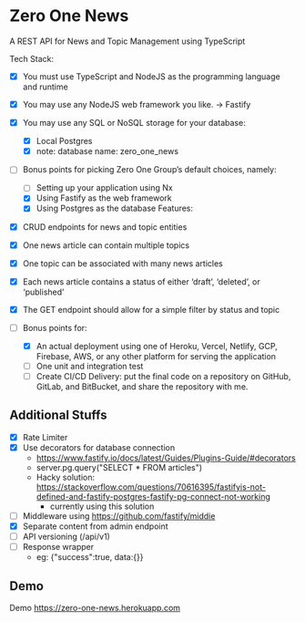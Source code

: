 # Zero One News

A REST API for News and Topic Management using TypeScript

Tech Stack:

- [x] You must use TypeScript and NodeJS as the programming language and runtime
- [x] You may use any NodeJS web framework you like. -> Fastify

- [x] You may use any SQL or NoSQL storage for your database:

  - [x] Local Postgres
  - [x] note: database name: zero_one_news

- [ ] Bonus points for picking Zero One Group’s default choices, namely:
  - [ ] Setting up your application using Nx
  - [x] Using Fastify as the web framework
  - [x] Using Postgres as the database
        Features:
- [x] CRUD endpoints for news and topic entities
- [x] One news article can contain multiple topics
- [x] One topic can be associated with many news articles
- [x] Each news article contains a status of either ‘draft’, ‘deleted’, or ‘published’
- [x] The GET endpoint should allow for a simple filter by status and topic
- [ ] Bonus points for:
  - [x] An actual deployment using one of Heroku, Vercel, Netlify, GCP, Firebase, AWS, or any other platform for serving the application
  - [ ] One unit and integration test
  - [ ] Create CI/CD
        Delivery: put the final code on a repository on GitHub, GitLab, and BitBucket, and share the repository with me.

## Additional Stuffs

- [x] Rate Limiter
- [x] Use decorators for database connection
  - https://www.fastify.io/docs/latest/Guides/Plugins-Guide/#decorators
  - server.pg.query("SELECT \* FROM articles")
  - Hacky solution: https://stackoverflow.com/questions/70616395/fastifyis-not-defined-and-fastify-postgres-fastify-pg-connect-not-working
    - currently using this solution
- [ ] Middleware using https://github.com/fastify/middie
- [x] Separate content from admin endpoint
- [ ] API versioning (/api/v1)
- [ ] Response wrapper 
  - eg: {"success":true, data:{}}

## Demo

Demo https://zero-one-news.herokuapp.com
